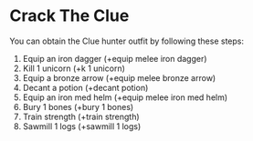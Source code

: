 # Crack The Clue

You can obtain the Clue hunter outfit by following these steps:

1. Equip an iron dagger \(+equip melee iron dagger\)
2. Kill 1 unicorn \(+k 1 unicorn\)
3. Equip a bronze arrow \(+equip melee bronze arrow\)
4. Decant a potion \(+decant potion\)
5. Equip an iron med helm \(+equip melee iron med helm\)
6. Bury 1 bones \(+bury 1 bones\)
7. Train strength \(+train strength\)
8. Sawmill 1 logs \(+sawmill 1 logs\)

